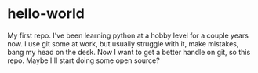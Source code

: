 # hello-world
My first repo.
I've been learning python at a hobby level for a couple years now.
I use git some at work, but usually struggle with it, make mistakes, bang my head on the desk.
Now I want to get a better handle on git, so this repo.
Maybe I'll start doing some open source?
